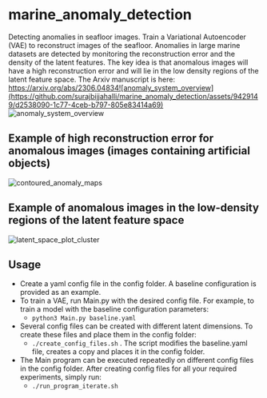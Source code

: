 
# marine_anomaly_detection
Detecting anomalies in seafloor images. Train a Variational Autoencoder (VAE) to reconstruct images of the seafloor. Anomalies in large marine datasets are detected by monitoring the reconstruction error and the density of the latent features. The key idea is that anomalous images will have a high reconstruction error and will lie in the low density regions of the latent feature space. The Arxiv manuscript is here: https://arxiv.org/abs/2306.04834![anomaly_system_overview](https://github.com/surajbijjahalli/marine_anomaly_detection/assets/9429149/d2538090-1c77-4ceb-b797-805e83414a69)
![anomaly_system_overview](https://github.com/surajbijjahalli/marine_anomaly_detection/assets/9429149/d6021e44-60a2-4a67-8654-9893323f530c)

## Example of high reconstruction error for anomalous images (images containing artificial objects)
![contoured_anomaly_maps](https://github.com/surajbijjahalli/marine_anomaly_detection/assets/9429149/5b78a1f0-5e92-4fca-8a3f-c25a5b7035e2)

## Example of anomalous images in the low-density regions of the latent feature space
![latent_space_plot_cluster](https://github.com/surajbijjahalli/marine_anomaly_detection/assets/9429149/d9a655e3-cb76-4724-9a9c-55d7075acc1e)

## Usage
* Create a yaml config file in the config folder. A baseline configuration is provided as an example. 
* To train a VAE, run Main.py with the desired config file. For example, to train a model with the baseline configuration parameters:
  * `python3 Main.py baseline.yaml`
* Several config files can be created with different latent dimensions. To create these files and place them in the config folder:
  * `./create_config_files.sh` . The script modifies the baseline.yaml file, creates a copy and places it in the config folder.
* The Main program can be executed repeatedly on different config files in the config folder. After creating config files for all your required experiments, simply run:
  * `./run_program_iterate.sh` 

